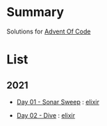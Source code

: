 # Summary

Solutions for [Advent Of Code](https://adventofcode.com)

# List

## 2021

- [Day 01 - Sonar Sweep](https://adventofcode.com/2021/day/1) : [elixir](https://github.com/gzzengwei/advent-of-code_solutions/tree/master/2021/day01-sonar-sweep/sonar_sweep_elixir)

- [Day 02 - Dive](https://adventofcode.com/2021/day/2) : [elixir](https://github.com/gzzengwei/advent-of-code_solutions/tree/master/2021/day02-dive/dive_elixir)
